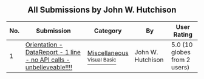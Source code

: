 ﻿<div align="center">

## All Submissions by John W\. Hutchison

</div>

No.  | Submission | Category | By   | User Rating
---- | ---------- | -------- | ---- | -----------
1 | [Orientation \- DataReport \- 1 line \- no API calls \- unbelieveable\!\!\!\!<br />](https://github.com/Planet-Source-Code/john-w-hutchison-orientation-datareport-1-line-no-api-calls-unbelieveable__1-11138) | [Miscellaneous<br /><sup>Visual Basic</sup>](../ByCategory/miscellaneous__1-1.md) | John W\. Hutchison | 5.0 (10 globes from 2 users)
